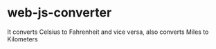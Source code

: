 # web-js-converter
It converts Celsius to Fahrenheit and vice versa, also converts Miles to Kilometers
